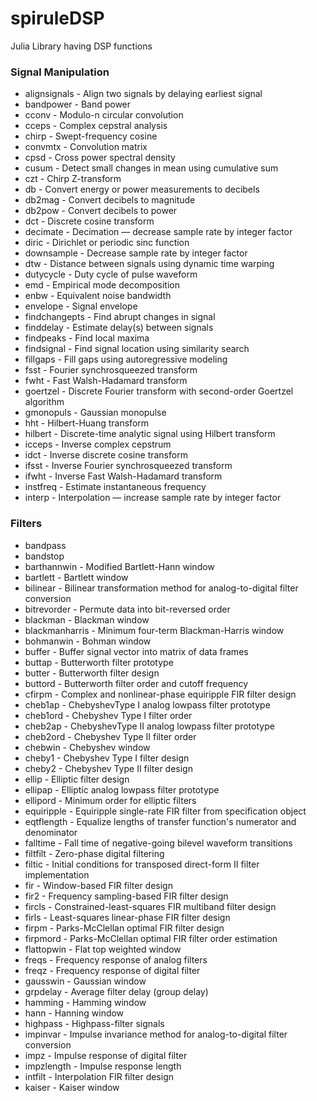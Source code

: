 # spiruleDSP
Julia Library  having DSP functions

### Signal Manipulation 

- alignsignals - Align two signals by delaying earliest signal
- bandpower    - Band power        
- cconv - Modulo-n circular convolution
- cceps - Complex cepstral analysis 
- chirp - Swept-frequency cosine
- convmtx - Convolution matrix
- cpsd - Cross power spectral density
- cusum - Detect small changes in mean using cumulative sum
- czt - Chirp Z-transform
- db - Convert energy or power measurements to decibels
- db2mag - Convert decibels to magnitude
- db2pow - Convert decibels to power
- dct - Discrete cosine transform
- decimate - Decimation — decrease sample rate by integer factor
- diric - Dirichlet or periodic sinc function
- downsample - Decrease sample rate by integer factor
- dtw - Distance between signals using dynamic time warping
- dutycycle - Duty cycle of pulse waveform
- emd - Empirical mode decomposition
- enbw - Equivalent noise bandwidth
- envelope - Signal envelope
- findchangepts - Find abrupt changes in signal
- finddelay - Estimate delay(s) between signals
- findpeaks - Find local maxima
- findsignal - Find signal location using similarity search
- fillgaps - Fill gaps using autoregressive modeling
- fsst - Fourier synchrosqueezed transform
- fwht - Fast Walsh-Hadamard transform
- goertzel - Discrete Fourier transform with second-order Goertzel algorithm
- gmonopuls - Gaussian monopulse
- hht - Hilbert-Huang transform
- hilbert - Discrete-time analytic signal using Hilbert transform
- icceps - Inverse complex cepstrum
- idct - Inverse discrete cosine transform
- ifsst - Inverse Fourier synchrosqueezed transform
- ifwht - Inverse Fast Walsh-Hadamard transform
- instfreq - Estimate instantaneous frequency
- interp - Interpolation — increase sample rate by integer factor

### Filters

- bandpass
- bandstop 
- barthannwin - Modified Bartlett-Hann window
- bartlett - Bartlett window
- bilinear - Bilinear transformation method for analog-to-digital filter conversion
- bitrevorder - Permute data into bit-reversed order
- blackman - Blackman window
- blackmanharris - Minimum four-term Blackman-Harris window
- bohmanwin - Bohman window
- buffer - Buffer signal vector into matrix of data frames
- buttap - Butterworth filter prototype
- butter - Butterworth filter design
- buttord - Butterworth filter order and cutoff frequency
- cfirpm - Complex and nonlinear-phase equiripple FIR filter design
- cheb1ap - ChebyshevType I analog lowpass filter prototype
- cheb1ord - Chebyshev Type I filter order
- cheb2ap - ChebyshevType II analog lowpass filter prototype
- cheb2ord - Chebyshev Type II filter order
- chebwin - Chebyshev window
- cheby1 - Chebyshev Type I filter design
- cheby2 - Chebyshev Type II filter design
- ellip - Elliptic filter design
- ellipap - Elliptic analog lowpass filter prototype 
- ellipord - Minimum order for elliptic filters
- equiripple - Equiripple single-rate FIR filter from specification object
- eqtflength - Equalize lengths of transfer function's numerator and denominator
- falltime - Fall time of negative-going bilevel waveform transitions
- filtfilt - Zero-phase digital filtering
- filtic - Initial conditions for transposed direct-form II filter implementation
- fir - Window-based FIR filter design
- fir2 - Frequency sampling-based FIR filter design
- fircls - Constrained-least-squares FIR multiband filter design
- firls - Least-squares linear-phase FIR filter design
- firpm - Parks-McClellan optimal FIR filter design
- firpmord - Parks-McClellan optimal FIR filter order estimation
- flattopwin - Flat top weighted window
- freqs - Frequency response of analog filters
- freqz - Frequency response of digital filter
- gausswin - Gaussian window
- grpdelay - Average filter delay (group delay)
- hamming - Hamming window
- hann - Hanning window
- highpass - Highpass-filter signals
- impinvar - Impulse invariance method for analog-to-digital filter conversion
- impz - Impulse response of digital filter
- impzlength - Impulse response length
- intfilt - Interpolation FIR filter design
- kaiser - Kaiser window






